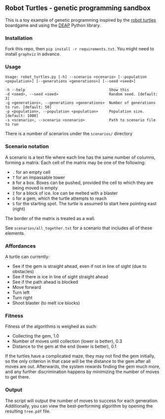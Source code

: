 ## Robot Turtles - genetic programming sandbox

This is a toy example of genetic programming inspired by the [robot turtles](http://www.robotturtles.com/) boardgame and using the [DEAP](https://github.com/DEAP) Python library.

### Installation

Fork this repo, then `pip install -r requirements.txt`. You might need to install `graphviz` in advance.

### Usage

    Usage: robot_turtles.py [-h] --scenario <scenario> [--population <population>] [--generations <generations>] [--seed <seed>]

    -h --help                                      Show this
    -d <seed>, --seed <seed>                       Random seed. [default: 3]
    -g <generations>, --generations <generations>  Number of generations to run. [default: 50]
    -p <population>, --population <population>     Population size. [default: 1000]
    -s <scenario>, --scenario <scenario>           Path to scenario file to run

There is a number of scenarios under the `scenarios/` directory

### Scenario notation

A scenario is a text file where each line has the same number of columns, forming a matrix. Each cell of the matrix may be one of the following:

* `.` for an empty cell
* `T` for an impassable tower
* `B` for a box. Boxes can be pushed, provided the cell to which they are being moved is empty
* `I` for a block of ice. Ice can be melted with a blaster
* `G` for a gem, which the turtle attempts to reach
* `S` for the starting spot. The turtle is assumed to start here pointing east (right)

The border of the matrix is treated as a wall.

See `scenarios/all_together.txt` for a scenario that includes all of these elements.

### Affordances

A turtle can currently:

* See if the gem is straight ahead, even if not in line of sight (due to obstacles)
* See if there is ice in line of sight straight ahead
* See if the path ahead is blocked
* Move forward
* Turn left
* Turn right
* Shoot blaster (to melt ice blocks)

### Fitness

Fitness of the algorithms is weighed as such:

* Collecting the gem, 1.0
* Number of moves until collection (lower is better), 0.3
* Distance to the gem at the end (lower is better), 0.1

If the turtles have a complicated maze, they may not find the gem initially, so the only criterion in that case will be the distance to the gem after all moves are out.
Afterwards, the system rewards finding the gem much more, and any further discrimination happens by minimizing the number of moves to get there.

### Output

The script will output the number of moves to success for each generation. Additionally, you can view the best-performing algorithm by opening the resulting `tree.pdf` file.
